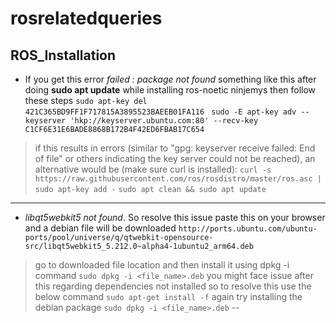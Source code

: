 # rosrelatedqueries

## ROS_Installation
- If you get this error *failed : package not found* something like this after doing **sudo apt update** while installing ros-noetic ninjemys then follow these steps
`sudo apt-key del 421C365BD9FF1F717815A3895523BAEEB01FA116 `
`sudo -E apt-key adv --keyserver 'hkp://keyserver.ubuntu.com:80' --recv-key C1CF6E31E6BADE8868B172B4F42ED6FBAB17C654`
> if this results in errors (similar to "gpg: keyserver receive failed: End of file" or others indicating the key server could not be reached), an alternative would be (make sure curl is installed):
`curl -s https://raw.githubusercontent.com/ros/rosdistro/master/ros.asc | sudo apt-key add -`
`sudo apt clean && sudo apt update`
---
- *libqt5webkit5 not found*. So resolve this issue paste this on your browser and a debian file will be downloaded
`http://ports.ubuntu.com/ubuntu-ports/pool/universe/q/qtwebkit-opensource-src/libqt5webkit5_5.212.0~alpha4-1ubuntu2_arm64.deb`
> go to downloaded file location and then install it using dpkg -i command
`sudo dpkg -i <file_name>.deb`
> you might face issue after this regarding dependencies not installed so to resolve this use the below command
`sudo apt-get install -f`
> again try installing the debian package
`sudo dpkg -i <file_name>.deb`
--
